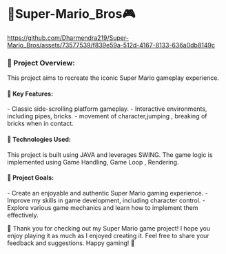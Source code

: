 # 🍄Super-Mario_Bros🎮


https://github.com/Dharmendra219/Super-Mario_Bros/assets/73577539/f839e59a-512d-4167-8133-636a0db8149c


<h3>🌟 Project Overview:</h3>
This project aims to recreate the iconic Super Mario gameplay experience. 

<h4>🚀 Key Features:</h4>
- Classic side-scrolling platform gameplay.
- Interactive environments, including pipes, bricks.
- movement of character,jumping , breaking of bricks when in contact.

<h4>🔧 Technologies Used:</h4>
This project is built using JAVA and leverages SWING. The game logic is implemented using Game Handling, Game Loop , Rendering.

<h4>🌱 Project Goals:</h4>
- Create an enjoyable and authentic Super Mario gaming experience.
- Improve my skills in game development, including character control.
- Explore various game mechanics and learn how to implement them effectively.

🎉 Thank you for checking out my Super Mario game project! I hope you enjoy playing it as much as I enjoyed creating it. Feel free to share your feedback and suggestions. Happy gaming! 🎉

